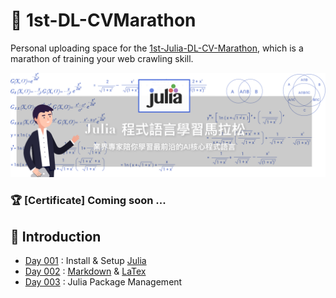 # :runner: 1st-DL-CVMarathon

Personal uploading space for the [1st-Julia-DL-CV-Marathon](https://julia.cupoy.com/), which is a marathon of training your web crawling skill.

<img src="./indexBanner.png">

### :trophy: [Certificate] Coming soon ... <!-- https://github.com/magikerwin1993/1st-PyCrawlerMarathon/blob/master/Certificate.pdf -->

## :triangular_flag_on_post: Introduction
- [Day 001](https://github.com/magikerwin1993/1st-DL-CVMarathon/tree/master/homework/Day-001) : Install & Setup [Julia](https://en.wikipedia.org/wiki/Julia_(programming_language))
- [Day 002](https://github.com/magikerwin1993/1st-DL-CVMarathon/tree/master/homework/Day-002) : [Markdown](https://en.wikipedia.org/wiki/Markdown) & [LaTex](https://en.wikibooks.org/wiki/LaTeX)
- [Day 003](https://github.com/magikerwin1993/1st-DL-CVMarathon/tree/master/homework/Day-003) : Julia Package Management